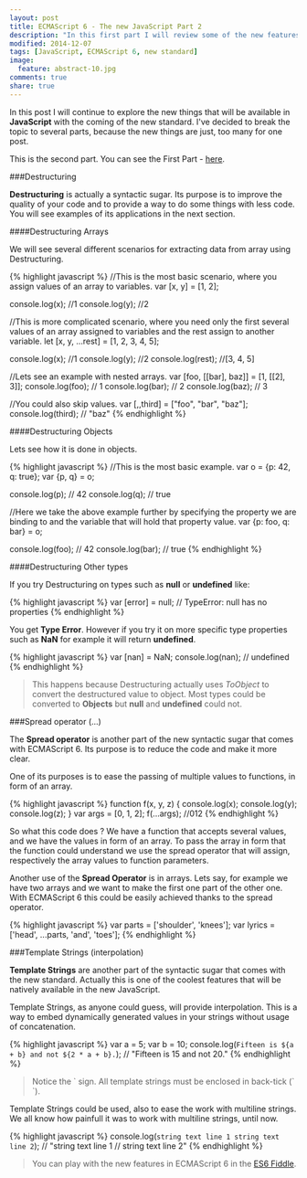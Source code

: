 ```yaml
---
layout: post
title: ECMAScript 6 - The new JavaScript Part 2
description: "In this first part I will review some of the new features that will came with the ECMAScript 6 standard."
modified: 2014-12-07
tags: [JavaScript, ECMAScript 6, new standard]
image:
  feature: abstract-10.jpg
comments: true  
share: true  
--- 
```


In this post I will continue to explore the new things that will be available in **JavaScript** with the coming of the new standard. 
I've decided to break the topic to several parts, because the new things are just, too many for one post.

This is the second part. You can see the First Part - [here](http://itanev.github.io/ecmascript-6-the-new-javascript-part-1/ "here").

###Destructuring

**Destructuring** is actually a syntactic sugar. Its purpose is to improve the quality of your code and to provide a way to do some things with less code. 
You will see examples of its applications in the next section.
	
####Destructuring Arrays

We will see several different scenarios for extracting data from array using Destructuring.

{% highlight javascript %}
//This is the most basic scenario, where you assign values of an array to variables.
var [x, y] = [1, 2];

console.log(x); //1
console.log(y); //2

//This is more complicated scenario, where you need only the first several values of an array assigned to variables and the rest assign to another variable.
let [x, y, ...rest] = [1, 2, 3, 4, 5];

console.log(x); //1
console.log(y); //2
console.log(rest); //[3, 4, 5]

//Lets see an example with nested arrays.
var [foo, [[bar], baz]] = [1, [[2], 3]];
console.log(foo); // 1
console.log(bar); // 2
console.log(baz); // 3

//You could also skip values.
var [,,third] = ["foo", "bar", "baz"];
console.log(third); // "baz"
{% endhighlight %}  

####Destructuring Objects

Lets see how it is done in objects.

{% highlight javascript %}
//This is the most basic example. 
var o = {p: 42, q: true};
var {p, q} = o;

console.log(p); // 42
console.log(q); // true 

//Here we take the above example further by specifying the property we are binding to and the variable that will hold that property value.
var {p: foo, q: bar} = o;

console.log(foo); // 42
console.log(bar); // true
{% endhighlight %}

####Destructuring Other types

If you try Destructuring on types such as **null** or **undefined** like:

{% highlight javascript %}
var [error] = null;
// TypeError: null has no properties
{% endhighlight %}

You get **Type Error**.
However if you try it on more specific type properties such as **NaN** for example it will return **undefined**.

{% highlight javascript %}
var [nan] = NaN;
console.log(nan); // undefined
{% endhighlight %}

> This happens because Destructuring actually uses *ToObject* to convert the destructured value to object. Most types could be converted to **Objects** but **null** and **undefined** could not.

###Spread operator (...)

The **Spread operator** is another part of the new syntactic sugar that comes with ECMAScript 6. Its purpose is to reduce the code and make it more clear.

One of its purposes is to ease the passing of multiple values to functions, in form of an array.

{% highlight javascript %}
function f(x, y, z) {
	console.log(x);
	console.log(y);
	console.log(z);
}
var args = [0, 1, 2];
f(...args); //012
{% endhighlight %}

So what this code does ? 
We have a function that accepts several values, and we have the values in form of an array. To pass the array in form that the function could understand we use the spread operator that will assign, respectively the array values to function parameters. 

Another use of the **Spread Operator** is in arrays.
Lets say, for example we have two arrays and we want to make the first one part of the other one. With ECMAScript 6 this could be easily achieved thanks to the spread operator.
 
{% highlight javascript %}
var parts = ['shoulder', 'knees'];
var lyrics = ['head', ...parts, 'and', 'toes'];
{% endhighlight %}

###Template Strings (interpolation)

**Template Strings** are another part of the syntactic sugar that comes with the new standard. Actually this is one of the coolest features that will be natively available in the new JavaScript.

Template Strings, as anyone could guess, will provide interpolation. This is a way to embed dynamically  generated values in your strings without usage of concatenation.

{% highlight javascript %}
var a = 5;
var b = 10;
console.log(`Fifteen is ${a + b} and not ${2 * a + b}.`);
// "Fifteen is 15 and not 20."
{% endhighlight %}

> Notice the \` sign. All template strings must be enclosed in back-tick (\` \`).

Template Strings could be used, also to ease the work with multiline strings. We all know how painfull it was to work with multiline strings, until now.

{% highlight javascript %}
console.log(`string text line 1
string text line 2`);
// "string text line 1
//  string text line 2"
{% endhighlight %}

> You can play with the new features in ECMAScript 6 in the [ES6 Fiddle](http://www.es6fiddle.net/ "ES6 Fiddle").